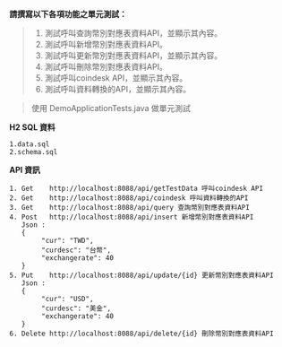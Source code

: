 **請撰寫以下各項功能之單元測試：**

>1. 測試呼叫查詢幣別對應表資料API，並顯示其內容。
>2. 測試呼叫新增幣別對應表資料API。
>3. 測試呼叫更新幣別對應表資料API，並顯示其內容。
>4. 測試呼叫刪除幣別對應表資料API。
>5. 測試呼叫coindesk API，並顯示其內容。
>6. 測試呼叫資料轉換的API，並顯示其內容。

>使用 DemoApplicationTests.java 做單元測試

**H2 SQL 資料**
```
1.data.sql
2.schema.sql
```

**API 資訊**
```
1. Get    http://localhost:8088/api/getTestData 呼叫coindesk API
2. Get    http://localhost:8088/api/coindesk 呼叫資料轉換的API
3. Get    http://localhost:8088/api/query 查詢幣別對應表資料API
4. Post   http://localhost:8088/api/insert 新增幣別對應表資料API
   Json : 
   {
        "cur": "TWD",
        "curdesc": "台幣",
        "exchangerate": 40
   }
5. Put    http://localhost:8088/api/update/{id} 更新幣別對應表資料API
   Json : 
   {
        "cur": "USD",
        "curdesc": "美金",
        "exchangerate": 40
   }
6. Delete http://localhost:8088/api/delete/{id} 刪除幣別對應表資料API
```